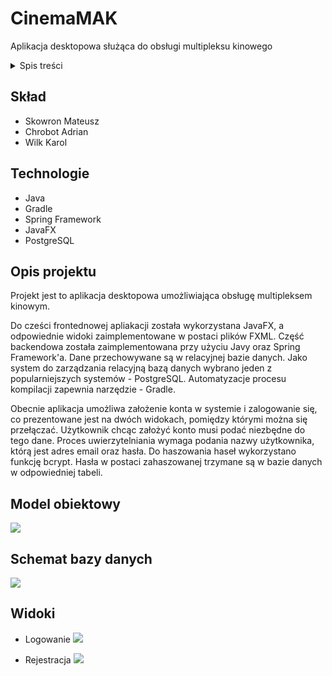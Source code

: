 # CinemaMAK
Aplikacja desktopowa służąca do obsługi multipleksu kinowego

<details>
  <summary>Spis treści</summary>
  <ol>
    <li>
      <a href="#skład">Skład</a>
    </li>
    <li>
      <a href="#technologie">Technologie</a>
    </li>
    <li>
      <a href="#opis-projektu">Opis projektu</a>
    </li>
  </ol>
</details>

## Skład
- Skowron Mateusz
- Chrobot Adrian
- Wilk Karol

## Technologie
- Java
- Gradle
- Spring Framework
- JavaFX
- PostgreSQL

## Opis projektu
Projekt jest to aplikacja desktopowa umożliwiająca obsługę multipleksem kinowym.

Do cześci frontednowej apliakacji została wykorzystana JavaFX, a odpowiednie widoki zaimplementowane w postaci plików FXML.
Część backendowa została zaimplementowana przy użyciu Javy oraz Spring Framework'a.
Dane przechowywane są w relacyjnej bazie danych. Jako system do zarządzania relacyjną bazą danych wybrano jeden z popularniejszych systemów - PostgreSQL.
Automatyzacje procesu kompilacji zapewnia narzędzie - Gradle.

Obecnie aplikacja umożliwa założenie konta w systemie i zalogowanie się, co prezentowane jest na dwóch widokach, pomiędzy którymi można się przełączać.
Użytkownik chcąc założyć konto musi podać niezbędne do tego dane.
Proces uwierzytelniania wymaga podania nazwy użytkownika, którą jest adres email oraz hasła.
Do haszowania haseł wykorzystano funkcję bcrypt. Hasła w postaci zahaszowanej trzymane są w bazie danych w odpowiedniej tabeli.

## Model obiektowy
![](https://drive.google.com/file/d/1517vXnUAKJk1VHqP1eFsv-EVGuGmkdnZ/view?usp=share_link)

## Schemat bazy danych
![](https://drive.google.com/file/d/1O1x8SZu4EULwwaOf_VKA_YBDfxV5Za3K/view?usp=share_link)

## Widoki
- Logowanie
  ![](https://drive.google.com/file/d/1uqqrfrbblOaFH6A33SI2lOPUi5ILJuhV/view?usp=share_link)

- Rejestracja
  ![](https://drive.google.com/file/d/1NXc-9o5183PSvEhxiXLJuzsXcH3Lni53/view?usp=share_link)
